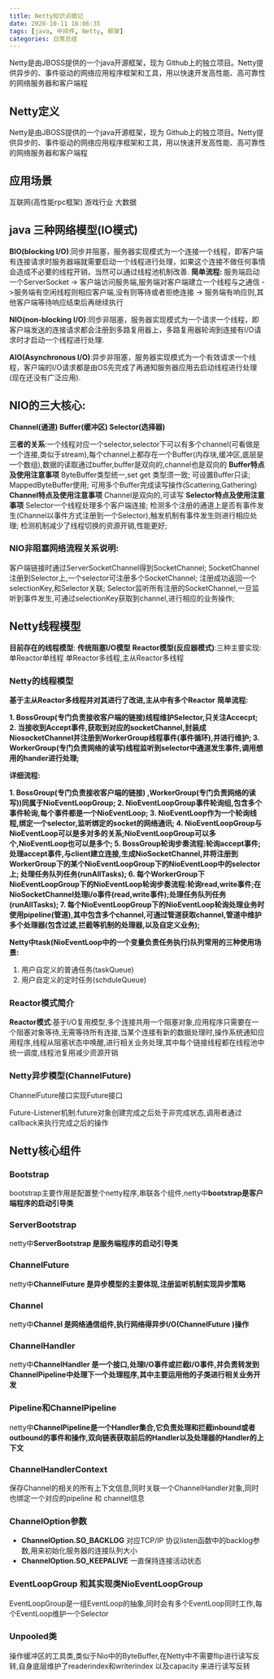```yaml
---
title: Netty知识点摘记
date: 2020-10-11 16:06:35
tags: [java, 中间件, Netty, 框架]
categories: 日常总结
---
```

Netty是由JBOSS提供的一个java开源框架，现为 Github上的独立项目。Netty提供异步的、事件驱动的网络应用程序框架和工具，用以快速开发高性能、高可靠性的网络服务器和客户端程

<!--more-->
## Netty定义

Netty是由JBOSS提供的一个java开源框架，现为 Github上的独立项目。Netty提供异步的、事件驱动的网络应用程序框架和工具，用以快速开发高性能、高可靠性的网络服务器和客户端程

## 应用场景

互联网(高性能rpc框架)
游戏行业
大数据

## java 三种网络模型(IO模式)
**BIO(blocking I/O)**:同步并阻塞，服务器实现模式为一个连接一个线程，即客户端有连接请求时服务器端就需要启动一个线程进行处理，如果这个连接不做任何事情会造成不必要的线程开销，当然可以通过线程池机制改善.
**简单流程:**
		服务端启动一个ServerSocket -> 客户端访问服务端,服务端对客户端建立一个线程与之通信 ->服务端有空闲线程则相应客户端,没有则等待或者拒绝连接 -> 服务端有响应则,其他客户端等待响应结束后再继续执行
	
**NIO(non-blocking I/O)**:同步非阻塞，服务器实现模式为一个请求一个线程，即客户端发送的连接请求都会注册到多路复用器上，多路复用器轮询到连接有I/O请求时才启动一个线程进行处理.

		
**AIO(Asynchronous I/O)**:异步非阻塞，服务器实现模式为一个有效请求一个线程，客户端的I/O请求都是由OS先完成了再通知服务器应用去启动线程进行处理(现在还没有广泛应用).
## NIO的三大核心:
**Channel(通道) 
Buffer(缓冲区) 
Selector(选择器)** 
		
**三者的关系**:一个线程对应一个selector,selector下可以有多个channel(可看做是一个连接,类似于stream),每个channel上都存在一个Buffer(内存块,缓冲区,底层是一个数组),数据的读取通过buffer,buffer是双向的,channel也是双向的
 **Buffer特点及使用注意事项**
ByteBuffer类型统一,set get 类型须一致;
可设置Buffer只读;
MappedByteBuffer使用;
可用多个Buffer完成读写操作(Scattering,Gathering)
 **Channel特点及使用注意事项**
Channel是双向的,可读写
 **Selector特点及使用注意事项**
Selector一个线程处理多个客户端连接;
检测多个注册的通道上是否有事件发生(Channel以事件方式注册到一个Selector),触发机制有事件发生则进行相应处理;
检测机制减少了线程切换的资源开销,性能更好;
	
### NIO非阻塞网络流程关系说明:
客户端链接时通过ServerSocketChannel得到SocketChannel;
SocketChannel注册到Selector上,一个selector可注册多个SocketChannel;
注册成功返回一个selectionKey,和Selector关联;
Selector监听所有注册的SocketChannel,一旦监听到事件发生,可通过selectionKey获取到channel,进行相应的业务操作;
	

## Netty线程模型
**目前存在的线程模型**:
**传统阻塞I/O模型**
**Reactor模型(反应器模式)**:三种主要实现:单Reactor单线程 单Reactor多线程,主从Reactor多线程 

### Netty的线程模型

**基于主从Reactor多线程并对其进行了改进,主从中有多个Reactor**
**简单流程:**

 **1. BossGroup(专门负责接收客户端的链接)线程维护Selector,只关注Accecpt;
 2. 当接收到Accept事件,获取到对应的socketChannel,封装成NiosocketChannel并注册到WorkerGroup线程事件(事件循环),并进行维护;
 3. WorkerGroup(专门负责网络的读写)线程监听到selector中通道发生事件,调用想用的hander进行处理;**

**详细流程:**

 **1. BossGroup(专门负责接收客户端的链接) ,WorkerGroup(专门负责网络的读写))同属于NioEventLoopGroup;
 2. NioEventLoopGroup事件轮询组,包含多个事件轮询,每个事件都是一个NioEventLoop;
 3. NioEventLoop作为一个轮询线程,绑定一个selector,监听绑定的socket的网络通讯;
 4. NioEventLoopGroup与NioEventLoop可以是多对多的关系;NioEventLoopGroup可以多个,NioEventLoop也可以是多个;
 5. BossGroup轮询步奏流程:轮询accept事件;处理accept事件,与client建立连接,生成NioSocketChannel,并将注册到WorkerGroup下的某个NioEventLoopGroup下的NioEventLoop中的selector上; 处理任务队列任务(runAllTasks);
 6. 每个WorkerGroup下NioEventLoopGroup下的NioEventLoop轮询步奏流程:轮询read,write事件;在NioSocketChannel处理i/o事件(read,write事件);处理任务队列任务(runAllTasks);
 7. 每个NioEventLoopGroup下的NioEventLoop轮询处理业务时使用pipeline(管道),其中包含多个channel,可通过管道获取channel,管道中维护多个处理器(包含过滤,拦截等机制的处理器,以及自定义业务);**

**Netty中task(NioEventLoop中的一个变量负责任务执行)队列常用的三种使用场景:**

 1. 用户自定义的普通任务(taskQueue)
 2. 用户自定义的定时任务(schduleQueue)

### Reactor模式简介
**Reactor模式**:基于I/O复用模型,多个连接共用一个阻塞对象,应用程序只需要在一个阻塞对象等待,无需等待所有连接,当某个连接有新的数据处理时,操作系统通知应用程序,线程从阻塞状态中唤醒,进行相关业务处理,其中每个链接线程都在线程池中统一调度,线程池复用减少资源开销

### Netty异步模型(ChannelFuture)
ChannelFuture接口实现Future接口

Future-Listener机制:future对象创建完成之后处于非完成状态,调用者通过callback来执行完成之后的操作

## Netty核心组件
### Bootstrap 
bootstrap主要作用是配置整个netty程序,串联各个组件,netty中**bootstrap是客户端程序的启动引导类**

### ServerBootstrap 
netty中**ServerBootstrap 是服务端程序的启动引导类**

### ChannelFuture 
netty中**ChannelFuture 是异步模型的主要体现,注册监听机制实现异步策略**

### Channel 
netty中**Channel 是网络通信组件,执行网络得异步I/O(ChannelFuture )操作**

### ChannelHandler
netty中**ChannelHandler 是一个接口,处理I/O事件或拦截I/O事件,并负责转发到ChannelPipeline中处理下一个处理程序,其中主要运用他的子类进行相关业务开发**

### Pipeline和ChannelPipeline
netty中**ChannelPipeline是一个Handler集合,它负责处理和拦截inbound或者outbound的事件和操作,双向链表获取前后的Handler以及处理器的Handler的上下文**

### ChannelHandlerContext
保存Channel的相关的所有上下文信息,同时关联一个ChannelHandler对象,同时也绑定一个对应的pipeline 和 channel信息

### ChannelOption参数
 - **ChannelOption.SO_BACKLOG** 对应TCP/IP 协议listen函数中的backlog参数,用来初始化服务器的连接队列大小
 - **ChannelOption.SO_KEEPALIVE** 一直保持连接活动状态

### EventLoopGroup 和其实现类NioEventLoopGroup
EventLoopGroup是一组EventLoop的抽象,同时会有多个EventLoop同时工作,每个EventLoop维护一个Selector

### Unpooled类
操作缓冲区的工具类,类似于Nio中的ByteBuffer,在Netty中不需要flip进行读写反转,自身底层维护了readerindex和writerindex 以及capacity 来进行读写反转

